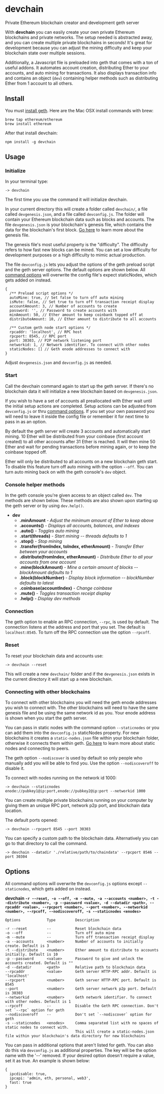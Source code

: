 # devchain

Private Ethereum blockchain creator and development geth server

With **devchain** you can easily create your own private Ethereum blockchains and private networks. The setup needed is abstracted away, and you can create multiple private blockchains in seconds! It's great for development because you can adjust the mining difficulty and keep your blockchain state over multiple sessions.

Additionally, a Javascript file is preloaded into geth that comes with a ton of useful addons. It automates account creation, distributing Ether to your accounts, and auto mining for transactions. It also displays transaction info and contains an object (`dev`) containing helper methods such as distributing Ether from 1 account to all others.

## Install
You must [install geth](https://github.com/ethereum/go-ethereum/wiki/Building-Ethereum). Here are the Mac OSX install commands with brew:

```
brew tap ethereum/ethereum
brew install ethereum
```

After that install devchain:

```
npm install -g devchain
```

## Usage

### Initialize
In your terminal type:

```
-> devchain
```
The first time you use the command it will initialize devchain.

In your current directory this will create a folder called `devchain/`, a file called `devgenesis.json`, and a file called `devconfig.js`. The folder will contain your Ethereum blockchain data such as blocks and accounts. The file `devgenesis.json` is your blockchain's genesis file, which contains the data for the blockchain's first block. [Go here](http://ethereum.stackexchange.com/questions/2376/what-does-each-genesis-json-parameter-mean) to learn more about the genesis file.

The genesis file's most useful property is the "difficulty". The difficulty refers to how fast new blocks can be mined. You can set a low difficulty for development purposes or a high difficulty to mimic actual production.

The file `devconfig.js` lets you adjust the options of the geth preload script and the geth server options. The default options are shown below. All [command options](#options) will overwrite the config file's expect staticNodes, which gets added on instead.

```
{
  /** Preload script options */
  autoMine: true, // Set false to turn off auto mining
  isMute: false, // Set true to turn off transaction receipt display
  accountAmount: 3, // Number of accounts to create
  password: '', // Password to create accounts with
  minAmount: 50, // Ether amount to keep coinbank topped off at
  distributeAmount: 10, // Ether amount to distribute to all accounts

  /** Custom geth node start options */
  rpcaddr: 'localhost', // RPC host
  rpcport: 8545, // RPC port
  port: 30303, // P2P network listening port
  networkid: 1, // Network identifier. To connect with other nodes
  staticNodes: [] // Geth enode addresses to connect with
}
```

Adjust `devgenesis.json` and `devconfig.js` as needed.

### Start
Call the devchain command again to start up the geth server. If there's no blockchain data it will initialize a new blockchain based on `devgenesis.json`.

If you wish to have a set of accounts all preallocated with Ether wait until the initial setup actions are completed. Setup actions can be adjusted from `devconfig.js` or thru [command options](#options). If you set your own password you will need to leave it inside the config file or remember it for next time to pass in as an option.

By default the geth server will create 3 accounts and automatically start mining. 10 Ether will be distributed from your coinbase (first account created) to all other accounts after 31 Ether is reached. It will then mine 50 Ether and wait for pending transactions before mining again, or to keep the coinbase topped off.

Ether will only be distributed to all accounts on a new blockchain geth start. To disable this feature turn off auto mining with the option `--off`. You can turn auto mining back on with the geth console's `dev` object.

### Console helper methods
In the geth console you're given access to an object called `dev`. The methods are shown below. These methods are also shown upon starting up the geth server or by using `dev.help()`.

* **dev**
   * **.minAmount** - *Adjust the minimum amount of Ether to keep above*
   * **.accounts()** - *Displays all accounts, balances, and indexes*
   * **.auto()** - *Toggles auto mining*
   * **.start(threads)** - *Start mining -- threads defaults to 1*
   * **.stop()** - *Stop mining*
   * **.transfer(fromIndex, toIndex, etherAmount)** - *Transfer Ether between your accounts*
   * **.distribute(fromIndex, etherAmount)** - *Distribute Ether to all your accounts from one account*
   * **.mine(blockAmount)** - *Mine a certain amount of blocks -- blockAmount defaults to 1*
   * **.block(blockNumber)** - *Display block information -- blockNumber defaults to latest*
   * **.coinbase(accountIndex)** - *Change coinbase*
   * **.mute()** - *Toggles transaction receipt display*
   * **.help()** - *Display dev methods*

### Connection
The geth option to enable an RPC connection, `--rpc`, is used by default. The connection listens at the address and port that you set. The default is `localhost:8545`. To turn off the RPC connection use the option `--rpcoff`.

### Reset
To reset your blockchain data and accounts use:

```
-> devchain --reset
```

This will create a new `devchain/` folder and if the `devgenesis.json` exists in the current directory it will start up a new blockchain.

### Connecting with other blockchains
To connect with other blockchains you will need the geth enode addresses you wish to connect with. The other blockchains will need to have the same genesis file and be using the same network id as you. Your enode address is shown when you start the geth server.

You can pass in static nodes with the command option `--staticnodes` or you can add them into the `devconfig.js` staticNodes property. For new blockchains it creates a `static-nodes.json` file within your blockchain folder, otherwise it connects them within geth. [Go here](https://github.com/ethereum/go-ethereum/wiki/Connecting-to-the-network) to learn more about static nodes and connecting to peers.

The geth option `--nodiscover` is used by default so only people who manually add you will be able to find you. Use the option `--nodiscoveroff` to disable it.

To connect with nodes running on the network id 1000:

```
-> devchain --staticnodes enode://pubkey1@ip:port,enode://pubkey2@ip:port --networkid 1000
```

You can create multiple private blockchains running on your computer by giving them an unique RPC port, network p2p port, and blockchain data location.

The default ports opened:
```
-> devchain --rpcport 8545 --port 30303
```

You can specify a custom path to the blockchain data. Alternatively you can go to that directory to call the command.

```
-> devchain --datadir './relative/path/to/chaindata' --rpcport 8546 --port 30304
```

<a name="options"></a>
## Options
All command options will overwrite the `devconfig.js` options except `--staticnodes`, which gets added on instead.

**devchain `-r --reset, -o --off, -m --mute, -a --accounts <number>, -t --distribute <number>, -p --password <value>, -d --datadir <path>, --rpcaddr <value>, --rpcport <number>, --port <number>, --networkid <number>, --rpcoff, --nodiscoveroff, -s --staticnodes <enodes>`**

```
Options            Type         Description

-r --reset         --           Reset blockchain data
-o --off           --           Turn off auto mine
-m --mute          --           Turn off transaction receipt display
-a --accounts      <number>     Number of accounts to initially create. Default is 3
-t --distribute    <number>     Ether amount to distribute to accounts initially. Default is 10
-p --password      <value>      Password to give and unlock the accounts created. Default is ""
-d --datadir       <path>       Relative path to blockchain data
--rpcaddr          <value>      Geth server HTTP-RPC addr. Default is 'localhost'
--rpcport          <number>     Geth server HTTP-RPC port. Default is 8545
--port             <number>     Geth server network p2p port. Default is 30303
--networkid        <number>     Geth network identifier. To connect with other nodes. Default is 1
--rpcoff           --           Disable the Geth RPC connection. Don't set `--rpc` option for geth
--nodiscoveroff    --           Don't set `--nodiscover` option for geth
-s --staticnodes   <enodes>     Comma separated list with no spaces of static nodes to connect with.
                                This will create a static-nodes.json file within your blockchain's data directory for new blockchains
```

You can pass in additional options that aren't listed for geth. You can also do this via `devconfig.js` as additional properties. The key will be the option name with the '--' removed. If your desired option doesn't require a value, set it as true. An example is shown below:

```
{
  ipcdisable: true,
  ipcapi: 'admin, eth, personal, web3',
  fast: true
}
```
